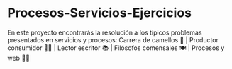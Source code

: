 # Procesos-Servicios-Ejercicios
En este proyecto encontrarás la resolución a los típicos problemas presentados en servicios y procesos: Carrera de camellos 🐫 | Productor consumidor 👷‍♀️ | Lector escritor 📚 | Filósofos comensales 🍽 | Procesos y web 👨‍💻
